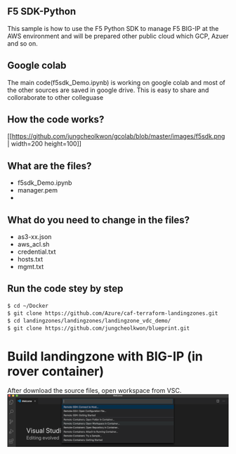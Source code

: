 ## F5 SDK-Python
This sample is how to use the F5 Python SDK to manage F5 BIG-IP at the AWS environment and will be prepared other public cloud which GCP, Azuer and so on.

## Google colab
The main code(f5sdk_Demo.ipynb) is working on google colab and most of the other sources are saved in google drive. This is easy to share and colloraborate to other colleguase 

## How the code works?
[[https://github.com/jungcheolkwon/gcolab/blob/master/images/f5sdk.png | width=200 height=100]]

## What are the files?
 - f5sdk_Demo.ipynb
 - manager.pem
 - 

## What do you need to change in the files?
 - as3-xx.json
 - aws_acl.sh
 - credential.txt
 - hosts.txt
 - mgmt.txt
 
## Run the code stey by step


```sh
$ cd ~/Docker
$ git clone https://github.com/Azure/caf-terraform-landingzones.git
$ cd landingzones/landingzones/landingzone_vdc_demo/
$ git clone https://github.com/jungcheolkwon/blueprint.git
```

# Build landingzone with BIG-IP (in rover container)
After download the source files, open workspace from VSC.
![example](https://github.com/jungcheolkwon/blueprint/blob/master/images/openworkspace0.png)<br>

